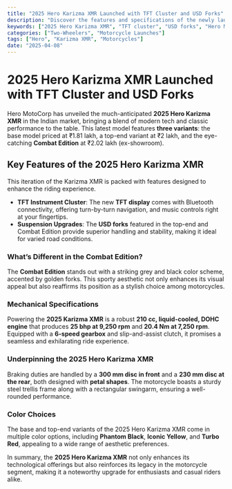 ```yaml
---
title: "2025 Hero Karizma XMR Launched with TFT Cluster and USD Forks"
description: "Discover the features and specifications of the newly launched 2025 Hero Karizma XMR, including a stunning TFT instrument cluster and advanced suspension."
keywords: ["2025 Hero Karizma XMR", "TFT cluster", "USD forks", "Hero MotoCorp", "Karizma XMR features"]
categories: ["Two-Wheelers", "Motorcycle Launches"]
tags: ["Hero", "Karizma XMR", "Motorcycles"]
date: "2025-04-08"
---
```


# 2025 Hero Karizma XMR Launched with TFT Cluster and USD Forks

Hero MotoCorp has unveiled the much-anticipated **2025 Hero Karizma XMR** in the Indian market, bringing a blend of modern tech and classic performance to the table. This latest model features **three variants**: the base model priced at ₹1.81 lakh, a top-end variant at ₹2 lakh, and the eye-catching **Combat Edition** at ₹2.02 lakh (ex-showroom).

## Key Features of the 2025 Hero Karizma XMR

This iteration of the Karizma XMR is packed with features designed to enhance the riding experience.

- **TFT Instrument Cluster**: The new **TFT display** comes with Bluetooth connectivity, offering turn-by-turn navigation, and music controls right at your fingertips.
- **Suspension Upgrades**: The **USD forks** featured in the top-end and Combat Edition provide superior handling and stability, making it ideal for varied road conditions.

### What’s Different in the Combat Edition?

The **Combat Edition** stands out with a striking grey and black color scheme, accented by golden forks. This sporty aesthetic not only enhances its visual appeal but also reaffirms its position as a stylish choice among motorcycles.

### Mechanical Specifications

Powering the **2025 Karizma XMR** is a robust **210 cc, liquid-cooled, DOHC engine** that produces **25 bhp at 9,250 rpm** and **20.4 Nm at 7,250 rpm**. Equipped with a **6-speed gearbox** and slip-and-assist clutch, it promises a seamless and exhilarating ride experience.

### Underpinning the 2025 Hero Karizma XMR

Braking duties are handled by a **300 mm disc in front** and a **230 mm disc at the rear**, both designed with **petal shapes**. The motorcycle boasts a sturdy steel trellis frame along with a rectangular swingarm, ensuring a well-rounded performance.

### Color Choices

The base and top-end variants of the 2025 Hero Karizma XMR come in multiple color options, including **Phantom Black**, **Iconic Yellow**, and **Turbo Red**, appealing to a wide range of aesthetic preferences.

In summary, the **2025 Hero Karizma XMR** not only enhances its technological offerings but also reinforces its legacy in the motorcycle segment, making it a noteworthy upgrade for enthusiasts and casual riders alike.
